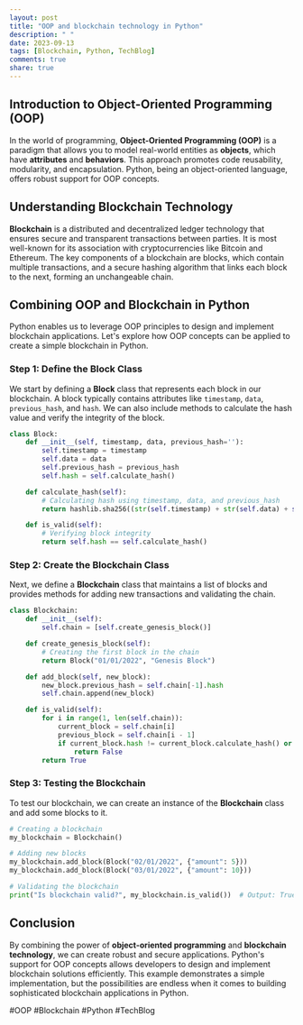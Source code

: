 ```yaml
---
layout: post
title: "OOP and blockchain technology in Python"
description: " "
date: 2023-09-13
tags: [Blockchain, Python, TechBlog]
comments: true
share: true
---
```


## Introduction to Object-Oriented Programming (OOP)

In the world of programming, **Object-Oriented Programming (OOP)** is a paradigm that allows you to model real-world entities as **objects**, which have **attributes** and **behaviors**. This approach promotes code reusability, modularity, and encapsulation. Python, being an object-oriented language, offers robust support for OOP concepts.

## Understanding Blockchain Technology

**Blockchain** is a distributed and decentralized ledger technology that ensures secure and transparent transactions between parties. It is most well-known for its association with cryptocurrencies like Bitcoin and Ethereum. The key components of a blockchain are blocks, which contain multiple transactions, and a secure hashing algorithm that links each block to the next, forming an unchangeable chain.

## Combining OOP and Blockchain in Python

Python enables us to leverage OOP principles to design and implement blockchain applications. Let's explore how OOP concepts can be applied to create a simple blockchain in Python.

### Step 1: Define the Block Class

We start by defining a **Block** class that represents each block in our blockchain. A block typically contains attributes like `timestamp`, `data`, `previous_hash`, and `hash`. We can also include methods to calculate the hash value and verify the integrity of the block.

```python
class Block:
    def __init__(self, timestamp, data, previous_hash=''):
        self.timestamp = timestamp
        self.data = data
        self.previous_hash = previous_hash
        self.hash = self.calculate_hash()

    def calculate_hash(self):
        # Calculating hash using timestamp, data, and previous_hash
        return hashlib.sha256((str(self.timestamp) + str(self.data) + self.previous_hash).encode()).hexdigest()

    def is_valid(self):
        # Verifying block integrity
        return self.hash == self.calculate_hash()
```

### Step 2: Create the Blockchain Class

Next, we define a **Blockchain** class that maintains a list of blocks and provides methods for adding new transactions and validating the chain.

```python
class Blockchain:
    def __init__(self):
        self.chain = [self.create_genesis_block()]

    def create_genesis_block(self):
        # Creating the first block in the chain
        return Block("01/01/2022", "Genesis Block")

    def add_block(self, new_block):
        new_block.previous_hash = self.chain[-1].hash
        self.chain.append(new_block)

    def is_valid(self):
        for i in range(1, len(self.chain)):
            current_block = self.chain[i]
            previous_block = self.chain[i - 1]
            if current_block.hash != current_block.calculate_hash() or previous_block.hash != previous_block.calculate_hash():
                return False
        return True
```

### Step 3: Testing the Blockchain

To test our blockchain, we can create an instance of the **Blockchain** class and add some blocks to it.

```python
# Creating a blockchain
my_blockchain = Blockchain()

# Adding new blocks
my_blockchain.add_block(Block("02/01/2022", {"amount": 5}))
my_blockchain.add_block(Block("03/01/2022", {"amount": 10}))

# Validating the blockchain
print("Is blockchain valid?", my_blockchain.is_valid())  # Output: True
```

## Conclusion

By combining the power of **object-oriented programming** and **blockchain technology**, we can create robust and secure applications. Python's support for OOP concepts allows developers to design and implement blockchain solutions efficiently. This example demonstrates a simple implementation, but the possibilities are endless when it comes to building sophisticated blockchain applications in Python.

#OOP #Blockchain #Python #TechBlog